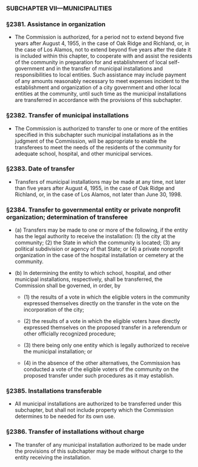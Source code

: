 ### SUBCHAPTER VII—MUNICIPALITIES

### §2381. Assistance in organization
* The Commission is authorized, for a period not to extend beyond five years after August 4, 1955, in the case of Oak Ridge and Richland, or, in the case of Los Alamos, not to extend beyond five years after the date it is included within this chapter, to cooperate with and assist the residents of the community in preparation for and establishment of local self-government and in the transfer of municipal installations and responsibilities to local entities. Such assistance may include payment of any amounts reasonably necessary to meet expenses incident to the establishment and organization of a city government and other local entities at the community, until such time as the municipal installations are transferred in accordance with the provisions of this subchapter.

### §2382. Transfer of municipal installations
* The Commission is authorized to transfer to one or more of the entities specified in this subchapter such municipal installations as in the judgment of the Commission, will be appropriate to enable the transferees to meet the needs of the residents of the community for adequate school, hospital, and other municipal services.

### §2383. Date of transfer
* Transfers of municipal installations may be made at any time, not later than five years after August 4, 1955, in the case of Oak Ridge and Richland, or, in the case of Los Alamos, not later than June 30, 1998.

### §2384. Transfer to governmental entity or private nonprofit organization; determination of transferee
* (a) Transfers may be made to one or more of the following, if the entity has the legal authority to receive the installation: (1) the city at the community; (2) the State in which the community is located; (3) any political subdivision or agency of that State; or (4) a private nonprofit organization in the case of the hospital installation or cemetery at the community.

* (b) In determining the entity to which school, hospital, and other municipal installations, respectively, shall be transferred, the Commission shall be governed, in order, by

  * (1) the results of a vote in which the eligible voters in the community expressed themselves directly on the transfer in the vote on the incorporation of the city;

  * (2) the results of a vote in which the eligible voters have directly expressed themselves on the proposed transfer in a referendum or other officially recognized procedure;

  * (3) there being only one entity which is legally authorized to receive the municipal installation; or

  * (4) in the absence of the other alternatives, the Commission has conducted a vote of the eligible voters of the community on the proposed transfer under such procedures as it may establish.

### §2385. Installations transferable
* All municipal installations are authorized to be transferred under this subchapter, but shall not include property which the Commission determines to be needed for its own use.

### §2386. Transfer of installations without charge
* The transfer of any municipal installation authorized to be made under the provisions of this subchapter may be made without charge to the entity receiving the installation.